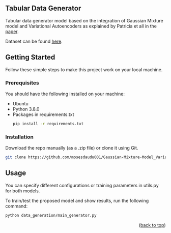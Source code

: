 <!-- ABOUT THE PROJECT -->
## Tabular Data Generator

Tabular data generator model based on the integration of Gaussian Mixture model and Variational Autoencoders as explained by Patricia et all in the [paper](https://arxiv.org/pdf/2404.08434). 

Dataset can be found [here](https://www.kaggle.com/datasets/sulianova/cardiovascular-disease-dataset).


<!-- GETTING STARTED -->
## Getting Started
Follow these simple steps to make this project work on your local machine.

### Prerequisites
You should have the following installed on your machine:

* Ubuntu
* Python 3.8.0
* Packages in requirements.txt
  ```sh
  pip install -r requirements.txt
  ```

### Installation

Download the repo manually (as a .zip file) or clone it using Git.
   ```sh
   git clone https://github.com/mosesdaudu001/Gaussian-Mixture-Model_Variational-Autoencoder
   ```


<!-- USAGE EXAMPLES -->
## Usage

You can specify different configurations or training parameters in utils.py for both models.


To train/test the proposed model and show results, run the following command:
   ```sh
   python data_generation/main_generator.py
   ```

<p align="right">(<a href="#readme-top">back to top</a>)</p>
